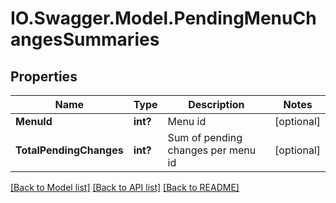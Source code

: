 # IO.Swagger.Model.PendingMenuChangesSummaries
## Properties

Name | Type | Description | Notes
------------ | ------------- | ------------- | -------------
**MenuId** | **int?** | Menu id | [optional] 
**TotalPendingChanges** | **int?** | Sum of pending changes per menu id | [optional] 

[[Back to Model list]](../README.md#documentation-for-models) [[Back to API list]](../README.md#documentation-for-api-endpoints) [[Back to README]](../README.md)

